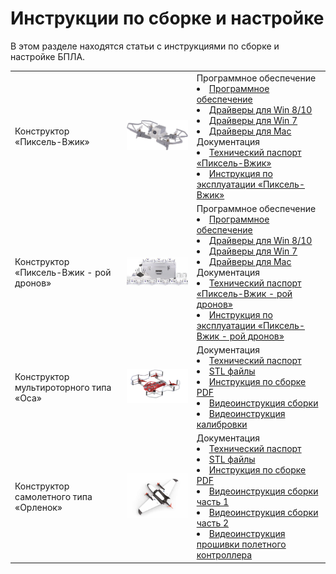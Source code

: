 # Инструкции по сборке и настройке

В этом разделе находятся статьи с инструкциями по сборке и настройке БПЛА.

<table class=versions>
     <tr>
          <td>Конструктор «Пиксель-Вжик»</td>
          <td><img src="../assets/Drones/drone3_1.png" width=400></td>
            <td>
            Программное обеспечение
            <li><a href="https://www.tezona.ru/download/avia-application/">Программное обеспечение</a></li>
            <li><a href="https://www.tezona.ru/data/uploads/files/driver_for_win_8_or_10.zip">Драйверы для Win 8/10</a></li>
            <li><a href="https://www.tezona.ru/data/uploads/files/driver_for_win_7.zip">Драйверы для Win 7</a></li>
            <li><a href="https://www.tezona.ru/data/uploads/files/mac_osx_vcp_driver.zip">Драйверы для Mac</a></li>
            Документация
            <li><a href="https://www.tezona.ru/data/uploads/files/tehnicheskiy_pasport_piksel.pdf">Технический паспорт «Пиксель-Вжик»</a></li>
            <li><a href="https://www.tezona.ru/data/uploads/files/piksel-vzhik_instruktsiya.pdf">Инструкция по эксплуатации «Пиксель-Вжик»</a></li>
            </td>
     </tr>
     <tr>
          <td>Конструктор «Пиксель-Вжик - рой дронов»</td>
          <td><img src="../assets/Drones/drone3_2.png" width=400></td>
            <td>
            Программное обеспечение
            <li><a href="https://www.tezona.ru/download/avia-application/">Программное обеспечение</a></li>
            <li><a href="https://www.tezona.ru/data/uploads/files/driver_for_win_8_or_10.zip">Драйверы для Win 8/10</a></li>
            <li><a href="https://www.tezona.ru/data/uploads/files/driver_for_win_7.zip">Драйверы для Win 7</a></li>
            <li><a href="https://www.tezona.ru/data/uploads/files/mac_osx_vcp_driver.zip">Драйверы для Mac</a></li>
            Документация
            <li><a href="https://www.tezona.ru/data/uploads/files/tehnicheskiy_pasport_pikselvzhik-roydronov.pdf">Технический паспорт «Пиксель-Вжик - рой дронов»</a></li>
            <li><a href="https://www.tezona.ru/data/uploads/files/vzhik_manual_a5_print.pdf">Инструкция по эксплуатации «Пиксель-Вжик - рой дронов»</a></li>
            </td>
     </tr>
     <tr>
          <td>Конструктор мультироторного типа «Оса»</td>
          <td><img src="../assets/Drones/drone1.png" width=400></td>
            <td>
            Документация
            <li><a href="https://www.tezona.ru/data/uploads/files/osa_pasport.pdf">Технический паспорт</a></li>
            <li><a href="https://www.tezona.ru/data/uploads/files/stl_osa.zip">STL файлы</a></li>
            <li><a href="https://www.tezona.ru/data/uploads/files/osa-manual.pdf">Инструкция по сборке PDF</a></li>
            <li><a href="https://mail.tezona.ru/оса/инструкция.mp4">Видеоинструкция сборки</a></li>
            <li><a href="https://www.tezona.ru/data/uploads/files/osa-kalibrovka.mp4">Видеоинструкция калибровки</a></li>
            </td>
     </tr>
     <tr>
          <td>Конструктор самолетного типа «Орленок»</td>
          <td><img src="../assets/Drones/drone2.png" width=400></td>
            <td>
            Документация
            <li><a href="https://www.tezona.ru/data/uploads/files/tehpasport__orlenok.pdf">Технический паспорт</a></li>
            <li><a href="https://www.tezona.ru/data/uploads/files/stl_orlenok.zip">STL файлы</a></li>
            <li><a href="https://www.tezona.ru/data/uploads/files/orlenok_instruktsiya_po_sborke_korpusa.pdf">Инструкция по сборке PDF</a></li>
            <li><a href="https://www.tezona.ru/data/uploads/files/Orlenok-instrukcia-1.webm">Видеоинструкция сборки часть 1</a></li>
            <li><a href="https://www.tezona.ru/data/uploads/files/Orlenok-podkluchenie-i-nastroika.mp4">Видеоинструкция сборки часть 2</a></li>
            <li><a href="https://www.tezona.ru/data/uploads/files/Orlenok-nastroika-pc.mp4">Видеоинструкция прошивки полетного контроллера</a></li>
            </td>
     </tr>
</table>
